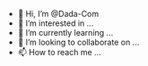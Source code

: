 - 👋 Hi, I’m @Dada-Com
- 👀 I’m interested in ...
- 🌱 I’m currently learning ...
- 💞️ I’m looking to collaborate on ...
- 📫 How to reach me ...

<!---
Dada-Com/Dada-Com is a ✨ special ✨ repository because its `README.md` (this file) appears on your GitHub profile.
You can click the Preview link to take a look at your changes.
--->

